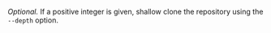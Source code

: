 *Optional.* If a positive integer is given, shallow clone the repository using the `--depth` option.